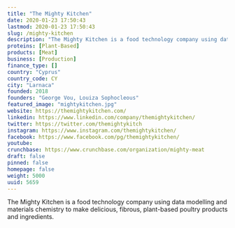 ```yaml
---
title: "The Mighty Kitchen"
date: 2020-01-23 17:50:43
lastmod: 2020-01-23 17:50:43
slug: /mighty-kitchen
description: "The Mighty Kitchen is a food technology company using data modelling and materials chemistry to make delicious, fibrous, plant-based poultry products and ingredients."
proteins: [Plant-Based]
products: [Meat]
business: [Production]
finance_type: []
country: "Cyprus"
country_code: CY
city: "Larnaca"
founded: 2018
founders: "George Vou, Louiza Sophocleous"
featured_image: "mightykitchen.jpg"
website: https://themightykitchen.com/
linkedin: https://www.linkedin.com/company/themightykitchen/
twitter: https://twitter.com/themightykitch
instagram: https://www.instagram.com/themightykitchen/
facebook: https://www.facebook.com/pg/themightykitchen/
youtube: 
crunchbase: https://www.crunchbase.com/organization/mighty-meat
draft: false
pinned: false
homepage: false
weight: 5000
uuid: 5659
---
```

The Mighty Kitchen is a food technology company using data modelling and materials chemistry to make delicious, fibrous, plant-based poultry products and ingredients.
